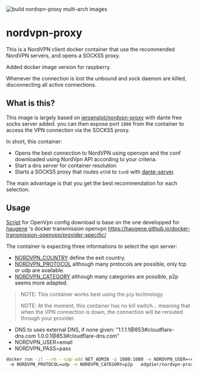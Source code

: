 ![build nordvpn-proxy multi-arch images](https://github.com/edgd1er/nordvpn-proxy/workflows/build%20nordvpn-proxy%20multi-arch%20images/badge.svg)

# nordvpn-proxy

This is a NordVPN client docker container that use the recommended NordVPN servers, and opens a SOCKS5 proxy.

Added docker image version for raspberry.  

Whenever the connection is lost the unbound and sock daemon are killed, disconnecting all active connections.

## What is this?

This image is largely based on [jeroenslot/nordvpn-proxy](https://github.com/Joentje/nordvpn-proxy) with dante free socks server added. 
you can then expose port `1080` from the container to access the VPN connection via the SOCKS5 proxy.

In short, this container:
* Opens the best connection to NordVPN using openvpn and the conf downloaded using NordVpn API according to your criteria.
* Start a dns server for container resolution
* Starts a SOCKS5 proxy that routes `eth0` to `tun0` with [dante-server](https://www.inet.no/dante/).

The main advantage is that you get the best recommendation for each selection.

## Usage

[Script](https://github.com/haugene/docker-transmission-openvpn/blob/master/openvpn/nordvpn/updateConfigs.sh) for OpenVpn config download is base on the one developped for [haugene](https://github.com/haugene/docker-transmission-openvpn) 's docker transmission openvpn
https://haugene.github.io/docker-transmission-openvpn/provider-specific/

The container is expecting three informations to select the vpn server:
* [NORDVPN_COUNTRY](https://api.nordvpn.com/v1/servers/countries) define the exit country.
* [NORDVPN_PROTOCOL](https://api.nordvpn.com/v1/technologies) although many protocols are possible, only tcp or udp are available.
* [NORDVPN_CATEGORY](https://api.nordvpn.com/v1/servers/groups) although many categories are possible, p2p seems more adapted.
 
> NOTE: This container works best using the `p2p` technology.
> 
> NOTE: At the moment, this container has no kill switch... meaning that when the VPN connection is down, the connection will be rerouted through your provider.

* DNS to uses external DNS, if none given: "1.1.1.1@853#cloudflare-dns.com 1.0.0.1@853#cloudflare-dns.com"
* NORDVPN_USER=email
* NORDVPN_PASS=pass

```bash
docker run -it --rm --cap-add NET_ADMIN -p 1080:1080 -e NORDVPN_USER=<email> -e NORDVPN_PASS='<pass>' -e NORDVPN_COUNTRY=Poland
 -e NORDVPN_PROTOCOL=udp -e NORDVPN_CATEGORY=p2p   edgd1er/nordvpn-proxy
```